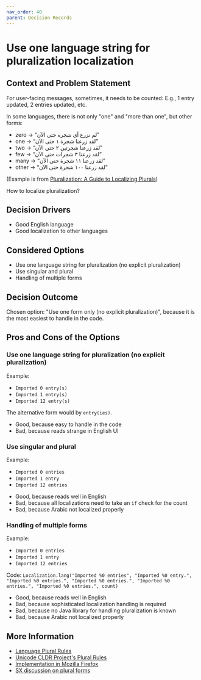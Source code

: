 ```yaml
---
nav_order: 40
parent: Decision Records
---
```

<!-- we need to disable MD025, because we use the different heading "ADR Template" in the homepage (see above) than it is foreseen in the template -->
<!-- markdownlint-disable-next-line MD025 -->
# Use one language string for pluralization localization

## Context and Problem Statement

For user-facing messages, sometimes, it needs to be counted: E.g., 1 entry updated, 2 entries updated, etc.

In some languages, there is not only "one" and "more than one", but other forms:

* zero → “لم نزرع أي شجرة حتى الآن”
* one → “لقد زرعنا شجرة ١ حتى الآن”
* two → “لقد زرعنا شجرتين ٢ حتى الآن”
* few → “لقد زرعنا ٣ شجرات حتى الآن”
* many → “لقد زرعنا ١١ شجرة حتى الآن”
* other → “لقد زرعنا ١٠٠ شجرة حتى الآن”

(Example is from [Pluralization: A Guide to Localizing Plurals](https://phrase.com/blog/posts/pluralization/))

How to localize pluralization?

## Decision Drivers

* Good English language
* Good localization to other languages

## Considered Options

* Use one language string for pluralization (no explicit pluralization)
* Use singular and plural
* Handling of multiple forms

## Decision Outcome

Chosen option: "Use one form only (no explicit pluralization)", because it is the most easiest to handle in the code.

## Pros and Cons of the Options

### Use one language string for pluralization (no explicit pluralization)

Example:

- `Imported 0 entry(s)`
- `Imported 1 entry(s)`
- `Imported 12 entry(s)`

The alternative form would by `entry(ies)`.

* Good, because easy to handle in the code
* Bad, because reads strange in English UI

### Use singular and plural

Example:

- `Imported 0 entries`
- `Imported 1 entry`
- `Imported 12 entries`

* Good, because reads well in English
* Bad, because all localizations need to take an `if` check for the count
* Bad, because Arabic not localized properly

### Handling of multiple forms

Example:

- `Imported 0 entries`
- `Imported 1 entry`
- `Imported 12 entries`

Code: `Localization.lang("Imported %0 entries", "Imported %0 entry.", "Imported %0 entries.", "Imported %0 entries.", "Imported %0 entries.", "Imported %0 entries.", count)`

* Good, because reads well in English
* Bad, because sophisticated localization handling is required
* Bad, because no Java library for handling pluralization is known
* Bad, because Arabic not localized properly

## More Information

- [Language Plural Rules](https://www.unicode.org/cldr/charts/43/supplemental/language_plural_rules.html)
- [Unicode CLDR Project's Plural Rules](https://cldr.unicode.org/index/cldr-spec/plural-rules)
- [Implementation in Mozilla Firefox](https://developer.mozilla.org/en-US/docs/Web/JavaScript/Reference/Global_Objects/Intl/PluralRules)
- [SX discussion on plural forms](https://english.stackexchange.com/a/90283/66058)

<!-- markdownlint-disable-file MD004 -->
